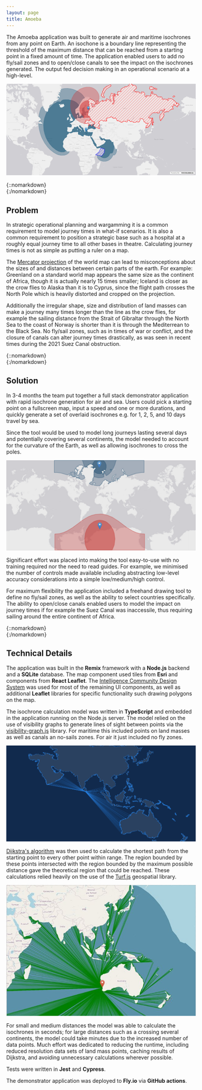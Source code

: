 ```yaml
---
layout: page
title: Amoeba
---
```


The Amoeba application was built to generate air and maritime isochrones from any point on Earth. An isochone is a boundary line representing the threshold of the maximum distance that can be reached from a starting point in a fixed amount of time. The application enabled users to add no fly/sail zones and to open/close canals to see the impact on the isochrones generated. The output fed decision making in an operational scenario at a high-level.

![Satelitte View](/projects/amoeba/anti-access-zones.png)

{::nomarkdown}
<br />
{:/nomarkdown}

## Problem

In strategic operational planning and wargamming it is a common requirement to model journey times in what-if scenarios. It is also a common requirement to position a strategic base such as a hospital at a roughly equal journey time to all other bases in theatre. Calculating journey times is not as simple as putting a ruler on a map.

The [Mercator projection](https://en.wikipedia.org/wiki/Mercator_projection) of the world map can lead to misconceptions about the sizes of and distances between certain parts of the earth. For example: Greenland on a standard world map appears the same size as the continent of Africa, though it is actually nearly 15 times smaller; Iceland is closer as the crow flies to Alaska than it is to Cyprus, since the flight path crosses the North Pole which is heavily distorted and cropped on the projection.

Additionally the irregular shape, size and distribution of land masses can make a journey many times longer than the line as the crow flies, for example the sailing distance from the Strait of Gibraltar through the North Sea to the coast of Norway is shorter than it is through the Mediterrean to the Black Sea. No fly/sail zones, such as in times of war or conflict, and the closure of canals can alter journey times drastically, as was seen in recent times during the 2021 Suez Canal obstruction.

{::nomarkdown}
<br />
{:/nomarkdown}

## Solution

In 3-4 months the team put together a full stack demonstrator application with rapid isochrone generation for air and sea. Users could pick a starting point on a fullscreen map, input a speed and one or more durations, and quickly generate a set of overlaid isochrones e.g. for 1, 2, 5, and 10 days travel by sea.

Since the tool would be used to model long journeys lasting several days and potentially covering several continents, the model needed to account for the curvature of the Earth, as well as allowing isochrones to cross the poles.

![Crossing the Poles](/projects/amoeba/poles.png)

Significant effort was placed into making the tool easy-to-use with no training required nor the need to read guides. For example, we minimised the number of controls made available including abstracting low-level accuracy considerations into a simple low/medium/high control.

For maximum flexibility the application included a freehand drawing tool to define no fly/sail zones, as well as the ability to select countries specifically. The ability to open/close canals enabled users to model the impact on journey times if for example the Suez Canal was inaccessile, thus requiring sailing around the entire continent of Africa.

{::nomarkdown}
<br />
{:/nomarkdown}

## Technical Details

The application was built in the **Remix** framework with a **Node.js** backend and a **SQLite** database. The map component used tiles from **Esri** and components from **React Leaflet**. The [Intelligence Community Design System](https://design.sis.gov.uk/) was used for most of the remaining UI components, as well as additional **Leaflet** libraries for specific functionality such drawing polygons on the map.

The isochrone calculation model was written in **TypeScript** and embedded in the application running on the Node.js server. The model relied on the use of visibility graphs to generate lines of sight between points via the [visibility-graph.js](https://rowanwins.github.io/visibility-graph/) library. For maritime this included points on land masses as well as canals an no-sails zones. For air it just included no fly zones.

![Visibility Graph](/projects/amoeba/visibility-graph.png)

[Dijkstra's algorithm](https://en.wikipedia.org/wiki/Dijkstra%27s_algorithm) was then used to calculate the shortest path from the starting point to every other point within range. The region bounded by these points intersected with the region bounded by the maximum possible distance gave the theoretical region that could be reached. These calculations relied heavily on the use of the [Turf.js](https://turfjs.org/) geospatial library.

![Shortest Path](/projects/amoeba/shortest-path.png)

For small and medium distances the model was able to calculate the isochrones in seconds; for large distances such as a crossing several continents, the model could take minutes due to the increased number of data points. Much effort was dedicated to reducing the runtime, including reduced resolution data sets of land mass points, caching results of Dijkstra, and avoiding unnecessary calculations wherever possible.

Tests were written in **Jest** and **Cypress**.

The demonstrator application was deployed to **Fly.io** via **GitHub actions**.
